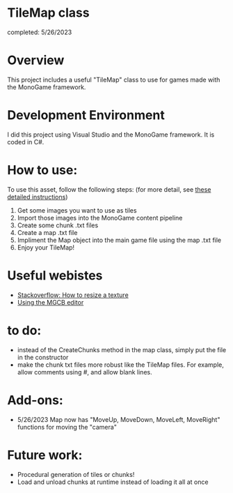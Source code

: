 # TileMap class
completed: 5/26/2023

# Overview

This project includes a useful "TileMap" class to use for games made with the MonoGame framework. 

# Development Environment

I did this project using Visual Studio and the MonoGame framework. It is coded in C#.

# How to use:

To use this asset, follow the following steps: (for more detail, see [these detailed instructions](instructions.md))
1. Get some images you want to use as tiles
2. Import those images into the MonoGame content pipeline
3. Create some chunk .txt files
4. Create a map .txt file
5. Impliment the Map object into the main game file using the map .txt file
6. Enjoy your TileMap!


# Useful webistes
* [Stackoverflow: How to resize a texture](https://stackoverflow.com/questions/4349590/resize-and-load-a-texture2d-in-xna)
* [Using the MGCB editor](https://docs.monogame.net/articles/content/using_mgcb_editor.html)

# to do:
* instead of the CreateChunks method in the map class, simply put the file in the constructor
* make the chunk txt files more robust like the TileMap files. For example, allow comments using #, and allow blank lines. 

# Add-ons:
* 5/26/2023 Map now has "MoveUp, MoveDown, MoveLeft, MoveRight" functions for moving the "camera"

# Future work:
* Procedural generation of tiles or chunks!
* Load and unload chunks at runtime instead of loading it all at once
